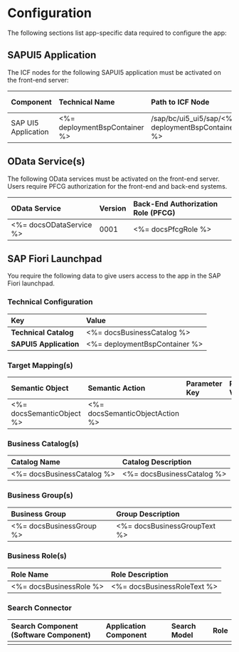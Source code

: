 # Configuration

The following sections list app-specific data required to configure the app:

## SAPUI5 Application

The ICF nodes for the following SAPUI5 application must be activated on the front-end server:

| Component           | Technical Name      | Path to ICF Node                        | SAP UI5 Component            |
|:--------------------|:--------------------|:----------------------------------------|:-----------------------------|
| SAP UI5 Application | <%= deploymentBspContainer %> | /sap/bc/ui5_ui5/sap/<%= deploymentBspContainer %> | <%= projectNamespace %>      |

## OData Service(s)

The following OData services must be activated on the front-end server. Users require PFCG authorization for the front-end and back-end systems.

| OData Service                  | Version | Back-End Authorization Role (PFCG) |
|:-------------------------------|:--------|:-----------------------------------|
| <%= docsODataService %>            | 0001    | <%= docsPfcgRole %>                    |

## SAP Fiori Launchpad

You require the following data to give users access to the app in the SAP Fiori launchpad.

### Technical Configuration

| Key                        | Value                        |
|:---------------------------|:-----------------------------|
| **Technical Catalog**      | <%= docsBusinessCatalog %>       |
| **SAPUI5 Application**     | <%= deploymentBspContainer %>          |

### Target Mapping(s)

| Semantic Object            | Semantic Action              | Parameter Key | Parameter Value |
|:---------------------------|:-----------------------------|:--------------|:----------------|
| <%= docsSemanticObject %>      | <%= docsSemanticObjectAction %>  |               |                 |

### Business Catalog(s)

| Catalog Name                        | Catalog Description                  |
|:------------------------------------|:-------------------------------------|
| <%= docsBusinessCatalog %>              | <%= docsBusinessCatalog %>           |

### Business Group(s)

| Business Group                      | Group Description                    |
|:------------------------------------|:-------------------------------------|
| <%= docsBusinessGroup %>                | <%= docsBusinessGroupText %>             |

### Business Role(s)

| Role Name                           | Role Description                     |
|:------------------------------------|:-------------------------------------|
| <%= docsBusinessRole %>                 | <%= docsBusinessRoleText %>              |

### Search Connector

| Search Component (Software Component) | Application Component | Search Model | Role    |
|:--------------------------------------|:----------------------|:-------------|:--------|
|                                       |                       |              |         |
